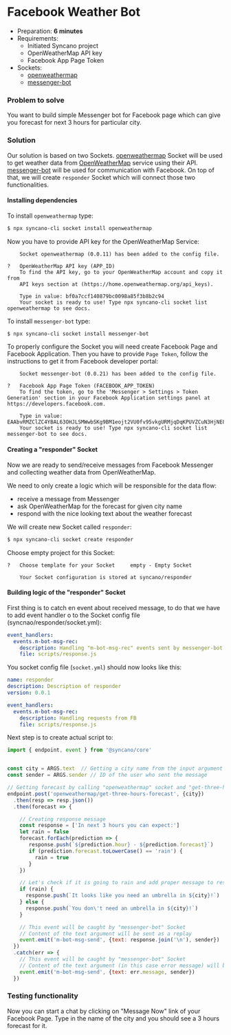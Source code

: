 # Facebook Weather Bot

- Preparation: **6 minutes**
- Requirements:
  - Initiated Syncano project
  - OpenWeatherMap API key
  - Facebook App Page Token
- Sockets:
  - [openweathermap](https://syncano.io/#/sockets/openweathermap)
  - [messenger-bot](https://syncano.io/#/sockets/messenger-bot)

### Problem to solve

You want to build simple Messenger bot for Facebook page which can give you forecast for next 3 hours for particular city.

### Solution

Our solution is based on two Sockets. [openweathermap](https://syncano.io/#/sockets/openweathermap) Socket will be used to get weather data from [OpenWeatherMap](https://openweathermap.org/) service using their API. [messenger-bot](https://syncano.io/#/sockets/messenger-bot) will be used for communication with Facebook. On top of that, we will create `responder` Socket which will connect those two functionalities.


#### Installing dependencies

To install `openweathermap` type:
```sh
$ npx syncano-cli socket install openweathermap
```

Now you have to provide API key for the OpenWeatherMap Service:
```
    Socket openweathermap (0.0.11) has been added to the config file.

?   OpenWeatherMap API key (APP_ID)
    To find the API key, go to your OpenWeatherMap account and copy it from
    API keys section at (https://home.openweathermap.org/api_keys).

    Type in value: bf0a7ccf140879bc0098a85f3b8b2c94
    Your socket is ready to use! Type npx syncano-cli socket list openweathermap to see docs.
```

To install `messenger-bot` type:
```sh
$ npx syncano-cli socket install messenger-bot
```

To properly configure the Socket you will need create Facebook Page and Facebook Application.
Then you have to provide `Page Token`, follow the instructions to get it from Facebook developer portal:
```
    Socket messenger-bot (0.0.21) has been added to the config file.

?   Facebook App Page Token (FACEBOOK_APP_TOKEN)
    To find the token, go to the 'Messenger > Settings > Token Generation' section in your Facebook Application settings panel at https://developers.facebook.com.

    Type in value: EAAbvRMZClZC4YBAL63OHJLSMWwbSKg9BM1eojt2VU0fv95vkgURMjqDqKPUVZCuN3HjNE8fjt2TJfK8Jt68fwVAAltb8JnQjgpcbMHF9eqh2OiH4ZC0ftsJz3h5ZA7wKOWacDOQGte9b9Lhl3KKuvdrJJhIgjZAAeXKgUXmSkEdgZDZD
    Your socket is ready to use! Type npx syncano-cli socket list messenger-bot to see docs.
```

#### Creating a "responder" Socket

Now we are ready to send/receive messages from Facebook Messenger and collecting weather data from OpenWeatherMap.

We need to only create a logic which will be responsible for the data flow:
  - receive a message from Messenger
  - ask OpenWeatherMap for the forecast for given city name
  - respond with the nice looking text about the weather forecast

We will create new Socket called `responder`:

```sh
$ npx syncano-cli socket create responder
```

Choose empty project for this Socket:
```
?   Choose template for your Socket     empty - Empty Socket

    Your Socket configuration is stored at syncano/responder
```

#### Building logic of the "responder" Socket

First thing is to catch en event about received message, to do that we have to add event handler o to the Socket config file (syncnao/responder/socket.yml):

```yaml
event_handlers:
  events.m-bot-msg-rec:
    description: Handling "m-bot-msg-rec" events sent by messenger-bot when message was received
    file: scripts/response.js
```

You socket config file (`socket.yml`) should now looks like this:

```yaml
name: responder
description: Description of responder
version: 0.0.1

event_handlers:
  events.m-bot-msg-rec:
    description: Handling requests from FB
    file: scripts/response.js
```

Next step is to create actual script to:

```javascript
import { endpoint, event } from '@syncano/core'


const city = ARGS.text  // Getting a city name from the input argument
const sender = ARGS.sender // ID of the user who sent the message

// Getting forecast by calling "openweathermap" socket and "get-three-hours-forecast" endpoint
endpoint.post('openweathermap/get-three-hours-forecast', {city})
  .then(resp => resp.json())
  .then(forecast => {

    // Creating response message
    const response = ['In next 3 hours you can expect:']
    let rain = false
    forecast.forEach(prediction => {
       response.push(`${prediction.hour} - ${prediction.forecast}`)
       if (prediction.forecast.toLowerCase() == 'rain') {
         rain = true
       }
    })

    // Let's check if it is going to rain and add proper message to response
    if (rain) {
      response.push(`It looks like you need an umbrella in ${city}!`)
    } else {
      response.push(`You don\'t need an umbrella in ${city}!`)
    }

    // This event will be caught by "messenger-bot" Socket
    // Content of the text argument will be sent as a replay
    event.emit('m-bot-msg-send', {text: response.join('\n'), sender})
  })
  .catch(err => {
    // This event will be caught by "messenger-bot" Socket
    // Content of the text argument (in this case error message) will be sent as a replay
    event.emit('m-bot-msg-send', {text: err.message, sender})
  })
```

### Testing functionality

Now you can start a chat by clicking on "Message Now" link of your Facebook Page.
Type in the name of the city and you should see a 3 hours forecast for it.

